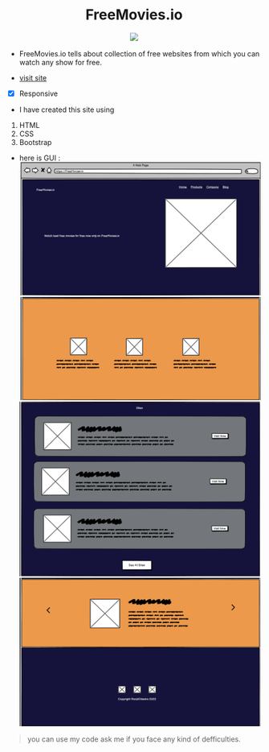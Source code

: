 <h1 align="center">FreeMovies.io</h1>

<p align="center">
  <image src="https://media3.giphy.com/media/fw3Y72K2qK5OLs7B37/giphy.gif?cid=ecf05e47kimn2b56suso404z67fqp7wqmrydlamssg6xz2fa&rid=giphy.gif&ct=s">
</p>
 
- FreeMovies.io tells about collection of free websites from which you can watch any show for free.

- [visit site](https://ranjitodedra.github.io/FreeMovies.io/)

- [x] Responsive 
  
- I have created this site using 
1. HTML
2. CSS
3. Bootstrap

- here is GUI :
![alt text](https://github.com/ranjitodedra/FreeMovies.io/blob/main/images/1.png)
![alt text](https://github.com/ranjitodedra/FreeMovies.io/blob/main/images/2.png)
![alt text](https://github.com/ranjitodedra/FreeMovies.io/blob/main/images/3.png)
![alt text](https://github.com/ranjitodedra/FreeMovies.io/blob/main/images/4.png)

> you can use my code ask me if you face any kind of defficulties.
